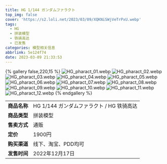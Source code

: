 ```yaml
---
title: HG 1/144 ガンダムファラクト
top_img: false
cover: 'https://s2.loli.net/2023/03/09/XQKNiSWjVeTrPxU.webp'
tags:
  - HG
  - 拼装模型
  - 铁骑高达
  - 已发售
categories: 模型相关信息
abbrlink: 5e124f74
date: 2023-03-09 21:33:53
---
```


{% gallery false,220,15 %}
![HG_pharact_01.webp](https://s2.loli.net/2023/03/09/7ArxTQ4ba39mYCf.webp)
![HG_pharact_02.webp](https://s2.loli.net/2023/03/09/cO9MLPZ8jV4KpvC.webp)
![HG_pharact_03.webp](https://s2.loli.net/2023/03/09/jqm8R7oGa49Hghb.webp)
![HG_pharact_04.webp](https://s2.loli.net/2023/03/09/lS6tzFkiK3r1REJ.webp)
![HG_pharact_05.webp](https://s2.loli.net/2023/03/09/Kwy9jXlNicGk12S.webp)
![HG_pharact_06.webp](https://s2.loli.net/2023/03/09/wtV9WlIibaGqHjy.webp)
![HG_pharact_07.webp](https://s2.loli.net/2023/03/09/X8fZ4S1R9rzD2kx.webp)
![HG_pharact_08.webp](https://s2.loli.net/2023/03/09/ycGPfUWrt4JwbHm.webp)
![HG_pharact_09.webp](https://s2.loli.net/2023/03/09/TbFx2pkP9oLWjhi.webp)
![HG_pharact_10.webp](https://s2.loli.net/2023/03/09/8FitrhGLUWo7PZn.webp)
![HG_pharact_11.webp](https://s2.loli.net/2023/03/09/aYzEhFLef6vnrl1.webp)
![HG_pharact_12.webp](https://s2.loli.net/2023/03/09/XQKNiSWjVeTrPxU.webp)
{% endgallery %}

<table>
    <tr><td><b>商品名称</td><td>HG 1/144 ガンダムファラクト / HG 铁骑高达</td></tr>
    <tr><td><b>商品类型</td><td>拼装模型</td></tr>
    <tr><td><b>售卖方式</td><td>通贩</td></tr>
    <tr><td><b>定价</td><td>1900円</td></tr>
    <tr><td><b>购买渠道</td><td>线下、淘宝、PDD均可</td></tr>
    <tr><td><b>发售时间</td><td>2022年12月17日</td></tr>
</table>